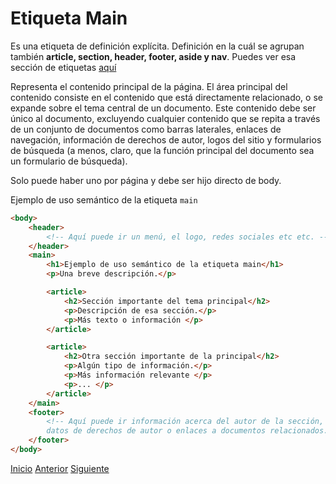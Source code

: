 # Etiqueta Main

Es una etiqueta de definición explícita. Definición en la cuál se agrupan también **article, section, header, footer, aside y nav**. Puedes ver esa sección de etiquetas [aquí](h_header-y-footer.md)

Representa el contenido principal de la página. El área principal del contenido consiste en el contenido que está directamente relacionado, o se expande sobre el tema central de un documento. Este contenido debe ser único al documento, excluyendo cualquier contenido que se repita a través de un conjunto de documentos como barras laterales, enlaces de navegación, información de derechos de autor, logos del sitio y formularios de búsqueda (a menos, claro, que la función principal del documento sea un formulario de búsqueda).

Solo puede haber uno por página y debe ser hijo directo de body.

Ejemplo de uso semántico de la etiqueta `main`

```html
<body>
    <header>
        <!-- Aquí puede ir un menú, el logo, redes sociales etc etc. -->
    </header>
    <main>
        <h1>Ejemplo de uso semántico de la etiqueta main</h1>
        <p>Una breve descripción.</p>

        <article>
            <h2>Sección importante del tema principal</h2>
            <p>Descripción de esa sección.</p>
            <p>Más texto o información </p>
        </article>

        <article>
            <h2>Otra sección importante de la principal</h2>
            <p>Algún tipo de información.</p>
            <p>Más información relevante </p>
            <p>... </p>
        </article>
    </main>
    <footer>
        <!-- Aquí puede ir información acerca del autor de la sección, 
        datos de derechos de autor o enlaces a documentos relacionados. -->
    </footer>
</body>
```

[Inicio](../README.md) [Anterior](f_encabezados.md) [Siguiente](h_header-y-footer.md)
